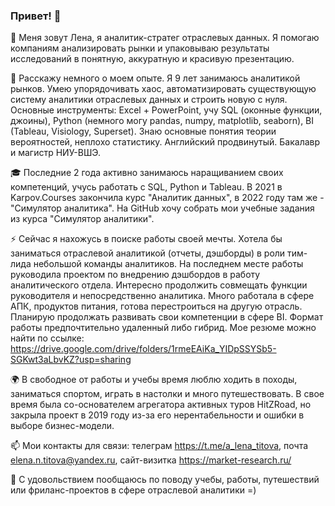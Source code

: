 ### Привет! 👋

🔭 Меня зовут Лена, я аналитик-стратег отраслевых данных. Я помогаю компаниям анализировать рынки и упаковываю результаты исследований в понятную, аккуратную и красивую презентацию.

🌱 Расскажу немного о моем опыте. Я 9 лет занимаюсь аналитикой рынков. Умею упорядочивать хаос, автоматизировать существующую систему аналитики отраслевых данных и строить новую с нуля. Основные инструменты: Excel + PowerPoint, учу SQL (оконные функции, джоины), Python (немного могу pandas, numpy, matplotlib, seaborn), BI (Tableau, Visiology, Superset).  Знаю основные понятия теории вероятностей, неплохо статистику.  Английский продвинутый. Бакалавр и магистр НИУ-ВШЭ.

🎓 Последние 2 года активно занимаюсь наращиванием своих компетенций, учусь работать с SQL, Python и Tableau. В 2021 в Karpov.Courses закончила курс "Аналитик данных", в 2022 году там же - "Симулятор аналитика". На GitHub хочу собрать мои учебные задания из курса "Симулятор аналитики".

⚡ Сейчас я нахожусь в поиске работы своей мечты. Хотела бы заниматься отраслевой аналитикой (отчеты, дэшборды) в роли тим-лида небольшой команды аналитиков. На последнем месте работы руководила проектом по внедрению дэшбордов в работу аналитического отдела. Интересно продолжить совмещать функции руководителя и непосредственно аналитика. Много работала в сфере АПК, продуктов питания, готова перестроиться на другую отрасль. Планирую продолжать развивать свои компетенции в сфере BI. Формат работы предпочтительно удаленный либо гибрид. Мое резюме можно найти по ссылке: https://drive.google.com/drive/folders/1rmeEAiKa_YIDpSSYSb5-SGKwt3aLbvKZ?usp=sharing

🌍 В свободное от работы и учебы время люблю ходить в походы, заниматься спортом, играть в настолки и много путешествовать. В свое время была со-основателем агрегатора активных туров HitZRoad, но закрыла проект в 2019 году из-за его нерентабельности и ошибки в выборе бизнес-модели.

📫 Мои контакты для связи: телеграм https://t.me/a_lena_titova, почта elena.n.titova@yandex.ru, сайт-визитка https://market-research.ru/

💬 С удовольствием пообщаюсь по поводу учебы, работы, путешествий или фриланс-проектов в сфере отраслевой аналитики =)
